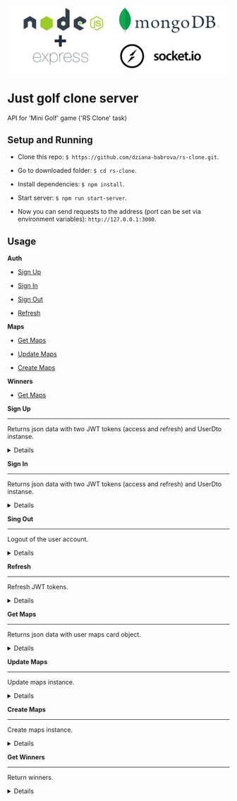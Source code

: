 ![Server stack](https://github.com/dziana-babrova/rs-clone/raw/develop/src/server/logo.png)

# Just golf clone server

 API for 'Mini Golf' game ('RS Clone' task)

##  Setup and Running

- Clone this repo: `$ https://github.com/dziana-babrova/rs-clone.git`.

- Go to downloaded folder: `$ cd rs-clone`.

- Install dependencies: `$ npm install`.

- Start server: `$ npm run start-server`.

- Now you can send requests to the address (port can be set via environment variables): `http://127.0.0.1:3000`.

##  Usage

 **Auth**

- [Sign Up](https://github.com/dziana-babrova/rs-clone/server#sing-up)

- [Sign In](https://github.com/dziana-babrova/rs-clone/server#sing-in)

- [Sign Out](https://github.com/dziana-babrova/rs-clone/server#sing-out)

- [Refresh](https://github.com/dziana-babrova/rs-clone/server#refresh)

 **Maps**

- [Get Maps](https://github.com/dziana-babrova/rs-clone/server#get-maps)

- [Update Maps](https://github.com/dziana-babrova/rs-clone/server#update-maps)

- [Create Maps](https://github.com/dziana-babrova/rs-clone/server#create-maps)

 **Winners**

- [Get Maps](https://github.com/dziana-babrova/rs-clone/server#get-winners)



<a name="sign-up"></a>**Sign Up**

----

Returns json data with two JWT tokens (access and refresh) and UserDto instanse.

<details>

* **URL**

/api/auth/signup

* **Method:**

`POST`

* **Headers:**

`'Content-Type': 'application/json'`

* **URL Params**

None

* **Query Params**

None

* **Data Params**
```json
{

"email": "test@test.test",

"username": "testname",

"password": "password"

}
```


* **Success Response:**

* **Code:** 201 CREATED <br />

**Content:**

```json

{

"accessToken": "eyJhbGciOiJIUzI1NiIsInR5cCI6IkpXVCJ9.eyJpZCI6IjYzZTUzNmZhOTBhNjI1NGExNzRiYTBmMyIsImVtYWlsIjoidGUxMXMxdEB0ZXN0LnRlc3QiLCJ1c2VybmFtZSI6InRlc3RlciIsImlhdCI6MTY3NTk2NjIwMiwiZXhwIjoxNjc2MDUyNjAyfQ.kb4wpgExz4uH0BueM9L32VCVD5Qn6uv95I_pc2o_5Fc",

"refreshToken": "eyJhbGciOiJIUzI1NiIsInR5cCI6IkpXVCJ9.eyJpZCI6IjYzZTUzNmZhOTBhNjI1NGExNzRiYTBmMyIsImVtYWlsIjoidGUxMXMxdEB0ZXN0LnRlc3QiLCJ1c2VybmFtZSI6InRlc3RlciIsImlhdCI6MTY3NTk2NjIwMiwiZXhwIjoxNjc4NTU4MjAyfQ.0YJVkhfkO26xw-g-vEbV6TDIam5SYq9_20Xd1nX-P70",

"user": {

    "id": "63e536fa90a6254a174ba0f3",

    "email": "test@test.test",

    "username": "tester"

}

}

```

* **Error Response:**

* **Code:** 400 BAD REQUEST <br />

**Content:**
``` json

{

"message": "User with this email already exists."

}

```
* **Code:** 400 BAD REQUEST <br />

**Content:**
``` json

{

"message": "Validation error",

"errors": [

  {

   "value": "te11st@test",

   "msg": "Email must match the pattern",

   "param": "email",

   "location": "body"

  },

  {

  "value": "",

   "msg": "Username should not be empty",

   "param": "username",

   "location": "body"

  },

  {

"value": "",

   "msg": "Password should not be empty",

   "param": "password",

   "location": "body"

  }

]

}

```

* **Notes:**

None

</details>

<a name="sign-in"></a>**Sign In**

----

Returns json data with two JWT tokens (access and refresh) and UserDto instanse.

<details>

* **URL**

/api/auth

* **Method:**

`POST`

* **Headers:**

`'Content-Type': 'application/json'`

* **URL Params**

None

* **Query Params**

None

* **Data Params**

```json

{

"email": "test@test.test",
"password": "password"
 
}


```

* **Success Response:**

* **Code:** 200 OK <br />

**Content:**

```json

{

"accessToken": "eyJhbGciOiJIUzI1NiIsInR5cCI6IkpXVCJ9.eyJpZCI6IjYzZTUzNmZhOTBhNjI1NGExNzRiYTBmMyIsImVtYWlsIjoidGUxMXMxdEB0ZXN0LnRlc3QiLCJ1c2VybmFtZSI6InRlc3RlciIsImlhdCI6MTY3NTk2NjIwMiwiZXhwIjoxNjc2MDUyNjAyfQ.kb4wpgExz4uH0BueM9L32VCVD5Qn6uv95I_pc2o_5Fc",

"refreshToken": "eyJhbGciOiJIUzI1NiIsInR5cCI6IkpXVCJ9.eyJpZCI6IjYzZTUzNmZhOTBhNjI1NGExNzRiYTBmMyIsImVtYWlsIjoidGUxMXMxdEB0ZXN0LnRlc3QiLCJ1c2VybmFtZSI6InRlc3RlciIsImlhdCI6MTY3NTk2NjIwMiwiZXhwIjoxNjc4NTU4MjAyfQ.0YJVkhfkO26xw-g-vEbV6TDIam5SYq9_20Xd1nX-P70",

"user": {

    "id": "63e536fa90a6254a174ba0f3",

    "email": "test@test.test",

    "username": "tester"

}

}

```


* **Error Response:**

*  **Code:** 400 BAD REQUEST <br />

**Content:**
``` json

{

"message": "Wrong password"

}

```
* **Code:** 400 BAD REQUEST <br />

**Content:**
``` json

{

"message": "Validation error",

"errors": [

  {

   "value": "te11st@test",

   "msg": "Email must match the pattern",

   "param": "email",

   "location": "body"

  },

  {

  "value": "",

   "msg": "Username should not be empty",

   "param": "username",

   "location": "body"

  },

  {

"value": "",

   "msg": "Password should not be empty",

   "param": "password",

   "location": "body"

  }

]

}

```

* **Code:** 404 NOT FOUND <br />

**Content:**

```json

{

"message": "User test@test.test not found."

}

```

* **Notes:**

None

</details>

<a name="sign-out"></a>**Sing Out**

----

Logout of the user account.

<details>

* **URL**

/api/auth/signout

* **Method:**

`GET`

* **Headers:**

None

* **URL Params**

None

* **Query Params**

None

* **Data Params**

None

* **Cookies**

`refreshToken: 'user-token' (http only, automaticly set into cookies after login)`


* **Success Response:**

* **Code:** 200 OK<br />

**Content:**

```json
{}
```

* **Error Response:**

* **Code:** 400 BAD REQUEST <br />

**Content:**
``` json

{

"message": "Validation error",

"errors": [

  {

    "msg": "RefreshToken cookie required.",

    "param": "refreshToken",

    "location": "cookies"

  }

]

}

```


* **Notes:**

None

</details>

<a name="refresh"></a>**Refresh**

----

Refresh JWT tokens.

<details>

* **URL**

/api/auth/refresh

* **Method:**

`GET`

* **Headers:**

None

* **URL Params**

None

* **Query Params**

None

* **Data Params**

None

* **Cookies**

`refreshToken: 'user-token' (http only, automaticly set into cookies after login)`

* **Success Response:**

* **Code:** 200 OK <br />

**Content:**

```json

{

"accessToken": "eyJhbGciOiJIUzI1NiIsInR5cCI6IkpXVCJ9.eyJpZCI6IjYzZTUzNmZhOTBhNjI1NGExNzRiYTBmMyIsImVtYWlsIjoidGUxMXMxdEB0ZXN0LnRlc3QiLCJ1c2VybmFtZSI6InRlc3RlciIsImlhdCI6MTY3NTk2NjIwMiwiZXhwIjoxNjc2MDUyNjAyfQ.kb4wpgExz4uH0BueM9L32VCVD5Qn6uv95I_pc2o_5Fc",

"refreshToken": "eyJhbGciOiJIUzI1NiIsInR5cCI6IkpXVCJ9.eyJpZCI6IjYzZTUzNmZhOTBhNjI1NGExNzRiYTBmMyIsImVtYWlsIjoidGUxMXMxdEB0ZXN0LnRlc3QiLCJ1c2VybmFtZSI6InRlc3RlciIsImlhdCI6MTY3NTk2NjIwMiwiZXhwIjoxNjc4NTU4MjAyfQ.0YJVkhfkO26xw-g-vEbV6TDIam5SYq9_20Xd1nX-P70",

"user": {

    "id": "63e536fa90a6254a174ba0f3",

    "email": "test@test.test",

    "username": "tester"

}

}

```

* **Error Response:**

* **Code:** 401 # UNAUTHORIZED <br />

**Content:**

```json

{

"message": "Unauthorized"

}

```

* **Notes:**

None

</details>

<a name="get-maps"></a>**Get Maps**

----

Returns json data with user maps card object.

<details>

* **URL**

/api/maps/

* **Method:**

`GET`

* **Headers:**

`'Authorization': 'Bearer ${accessToken}'`

* **URL Params**

None

* **Query Params**

None

* **Data Params**

None


* **Success Response:**

* **Code:** 200 OK <br />

**Content:**

```json

{
  "maps": [

  {
    "id": 1,

    "isUnlock": true,

    "stars": 0

  },

  {
    "id": 2,

    "isUnlock": true,

    "stars": 3

  },

  {
    "id": 3,

    "isUnlock": false,

    "stars": 0

  }

  ]
}
```

* **Error Response:**

* **Code:** 401 # UNAUTHORIZED <br />

**Content:**

```json

{

"message": "Unauthorized"

}

```

* **Code:** 404 NOT FOUND <br />

**Content:**

```json

{

"message": "Maps for user ${userId} not found."

}
```

* **Notes:**

None

</details>



<a name="update-maps"></a>**Update Maps**

----

Update maps instance.

<details>

* **URL**

/api/maps/

* **Method:**

`PUT`

* **Headers:**

`'Authorization': 'Bearer ${accessToken}'`

* **URL Params**

None

* **Query Params**

None

* **Data Params**

```json

{
  "maps": [

  {
    "id": 1,

    "isUnlock": true,

    "stars": 0

  },

  {
    "id": 2,

    "isUnlock": true,

    "stars": 3

  },

  {
    "id": 3,

    "isUnlock": false,

    "stars": 0

  }

  ]
}
```


* **Success Response:**

* **Code:** 204 OK <br />

**Content:**

```json

{}
```

* **Error Response:**

* **Code:** 401 # UNAUTHORIZED <br />

**Content:**

```json

{

"message": "Unauthorized"

}

```

* **Notes:**

None

</details>

<a name="update-maps"></a>**Create Maps**

----

Create maps instance.

<details>

* **URL**

/api/maps/

* **Method:**

`POST`

* **Headers:**

`'Authorization': 'Bearer ${accessToken}'`

* **URL Params**

None

* **Query Params**

None

* **Data Params**

```json

{
  "maps": [

  {
    "id": 1,

    "isUnlock": true,

    "stars": 0

  },

  {
    "id": 2,

    "isUnlock": true,

    "stars": 3

  },

  {
    "id": 3,

    "isUnlock": false,

    "stars": 0

  }

  ]
}
```


* **Success Response:**

* **Code:** 201 CREATED <br />

**Content:**

```json

{}
```

* **Error Response:**

* **Code:** 401 # UNAUTHORIZED <br />

**Content:**

```json

{

"message": "Unauthorized"

}

```

* **Code:** 400 # BAD REQUEST <br />

**Content:**

```json

{

"message": "Maps for this user already exists."

}

```

* **Notes:**

None

</details>

<a name="get-winners"></a>**Get Winners**

----

Return winners.

<details>

* **URL**

/api/winners/

* **Method:**

`GET`

* **Headers:**

None

* **URL Params**

None

* **Query Params**

None

* **Data Params**

None

* **Success Response:**

* **Code:** 200 OK <br />

**Content:**

```json

[
    {
        "username": "tester",
        "stars": 15
    },
    {
        "username": "tester",
        "stars": 15
    },
    {
        "username": "tester",
        "stars": 15
    },
    {
        "username": "tester",
        "stars": 15
    },
    {
        "username": "tester",
        "stars": 10
    },
    {
        "username": "tester",
        "stars": 10
    },
    {
        "username": "tester",
        "stars": 10
    },
    {
        "username": "tester",
        "stars": 10
    },
    {
        "username": "tester",
        "stars": 10
    },
    {
        "username": "tester",
        "stars": 10
    }
]
```

* **Error Response:**

* **Code:** 404 # NOT FOUND <br />

**Content:**

```json

{

"message": "Winners is empty."

}

```

* **Notes:**

None

</details>


